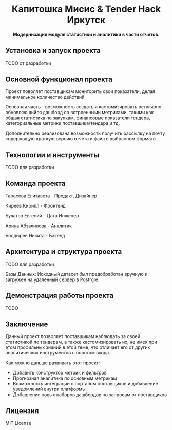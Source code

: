 
<h1 align="center">
  <br>
  Капитошка Мисис & Tender Hack Иркутск
  <br>
  <h4 align="center">Модернизация модуля статистики и аналитики в части отчетов.</h4>
</h1>

## Установка и запуск проекта

TODO от разработки

## Основной функционал проекта

Проект поволяет поставщикам мониторить свои показатели, делая минимальное количество действий. 

Основная часть - возможность создать и кастомизировать регулярно обновляющийся дашборд со встроенными метриками, такими как общая статистика по закупкам, финансовые показатели тендера, категориальные метрики поставщика/тендера и тд.

Дополнительно реализована возможность получить рассылку на почту содержащую краткую версию отчета и файл в выбранном формате. 

## Технологии и инструменты

TODO для разработки

## Команда проекта

Тарасова Елизавета - Продакт, Дизайнер

Киреев Кирилл - Фронтенд

Булатов Евгений - Дата Инженер

Арина Абзалилова - Аналитик

Болдырев Никита - Бэкенд

## Архитектура и структура проекта

TODO для разработки

Базы Данных: Исходный датасет был предобработан вручную и загружен на удаленный сервер в Postrgre.

## Демонстрация работы проекта

TODO

## Заключение

Данный проект позволяет поставщикам наблюдать за своей статистикой по тендерам, а также кастомизировать их, не имея при этом профильных знаний в этой теме, что отличает его от других аналитических инструментов с порогом входа.

Как можно дальше развивать этот проект:
- Добавить конструктор метрик и фильтров
- Прогнозная аналитика по основным метрикам
- Возможность интеграции с порталом поставщиков и добавление уведомлений внутри платформы
- Добавление новых наборов дашбордов по запросам от поставщиков

## Лицензия

MIT License
